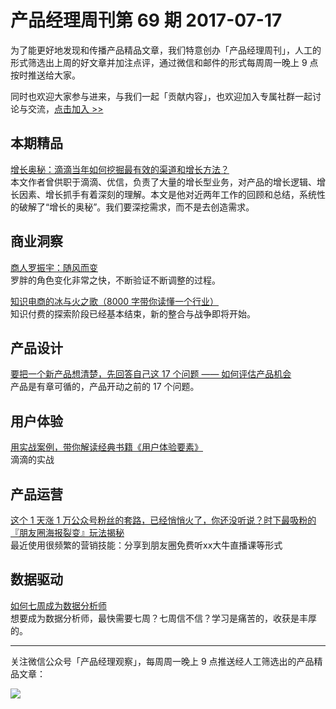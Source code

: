 # 产品经理周刊第 69 期 2017-07-17

为了能更好地发现和传播产品精品文章，我们特意创办「产品经理周刊」，人工的形式筛选出上周的好文章并加注点评，通过微信和邮件的形式每周周一晚上 9 点按时推送给大家。     

同时也欢迎大家参与进来，与我们一起「贡献内容」，也欢迎加入专属社群一起讨论与交流，[点击加入 >>](http://mp.weixin.qq.com/s/w8DK1vV0f3Hpj7u3fCNsiw)   

## 本期精品   

[增长奥秘：滴滴当年如何挖掘最有效的渠道和增长方法？](https://mp.weixin.qq.com/s/18EugOD9jFbyLshNvV5AKA?from=groupmessage&isappinstalled=0)   
本文作者曾供职于滴滴、优信，负责了大量的增长型业务，对产品的增长逻辑、增长因素、增长抓手有着深刻的理解。本文是他对近两年工作的回顾和总结，系统性的破解了“增长的奥秘”。我们要深挖需求，而不是去创造需求。        

## 商业洞察 

[商人罗振宇：随风而变](https://mp.weixin.qq.com/s/O7UP-7rjUXTKmEjvJrBxng)   
罗胖的角色变化非常之快，不断验证不断调整的过程。  

[知识电商的冰与火之歌（8000 字带你读懂一个行业）](https://mp.weixin.qq.com/s/lDHOgQoVelJZQFO_BLuXiw)    
知识付费的探索阶段已经基本结束，新的整合与战争即将开始。      

## 产品设计 

[要把一个新产品想清楚，先回答自己这 17 个问题 —— 如何评估产品机会](https://mp.weixin.qq.com/s/QwWgBatmAo6Np9kuHRV1bg)   
产品是有章可循的，产品开动之前的 17 个问题。   

## 用户体验

[用实战案例，带你解读经典书籍《用户体验要素》](https://mp.weixin.qq.com/s/uW9gk9_dk_IsGvMKffvA4A)   
滴滴的实战   

## 产品运营

[这个 1 天涨 1 万公众号粉丝的套路，已经悄悄火了，你还没听说？时下最吸粉的『朋友圈海报裂变』玩法揭秘](https://mp.weixin.qq.com/s/fpwUOy8EH8kO8Q49nVN8BQ)   
最近使用很频繁的营销技能：分享到朋友圈免费听xx大牛直播课等形式   

## 数据驱动

[如何七周成为数据分析师](https://mp.weixin.qq.com/s/1mewx8tgpXsRzBcdiqQMcw)    
想要成为数据分析师，最快需要七周？七周信不信？学习是痛苦的，收获是丰厚的。   

---
关注微信公众号「产品经理观察」，每周周一晚上 9 点推送经人工筛选出的产品精品文章：
  
![](http://com-4jplus-temp.qiniudn.com/pmweekly-weixin.jpg)   